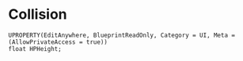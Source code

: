 # Collision
	UPROPERTY(EditAnywhere, BlueprintReadOnly, Category = UI, Meta = (AllowPrivateAccess = true))
	float HPHeight;
